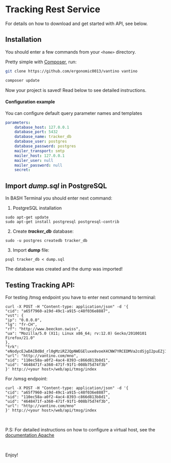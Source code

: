 # Tracking Rest Service

For details on how to download and get started with API, see below.

## Installation
You should enter a few commands from your ```<home>``` directory.
  
Pretty simple with [Composer](http://packagist.org), run:

```sh
git clone https://github.com/ergonomic0013/vantino vantino
```

```sh
composer update
```
Now your project is saved!
Read below to see detailed instructions.

#### Configuration example

You can configure default query parameter names and templates
```yaml
parameters:
    database_host: 127.0.0.1
    database_port: 5432
    database_name: tracker_db
    database_user: postgres
    database_password: postgres
    mailer_transport: smtp
    mailer_host: 127.0.0.1
    mailer_user: null
    mailer_password: null
    secret: 
```
## Import ***dump.sql*** in PostgreSQL
In BASH Terminal you should enter next command:
1. PostgreSQL installation
```
sudo apt-get update
sudo apt-get install postgresql postgresql-contrib
```
2. Create ***tracker_db*** database:
```
sudo -u postgres createdb tracker_db
```
3. Import **dump** file:
```
psql tracker_db < dump.sql
```

The database was created and the dump was imported!

## Testing Tracking API:
For testing /tmsg endpoint you have to enter next command to terminal:
```
curl -X POST -H "Content-type: application/json" -d '{
"cid": "a65f7960-a19d-49c1-a915-c48f036e8887",
"vst": {
"ip": "0.0.0.0",
"lg": "fr-CH",
"rf": "http://www.beeckon.swiss",
"ua": "Mozilla/5.0 (X11; Linux x86_64; rv:12.0) Gecko/20100101 Firefox/21.0"
},
"trk":
"eNodycEJwDAIBdBd_rl0gMziRZJQpNWEGEluxe8voeX4CNW7YRCEDMVa2cdSjgI2puEZj1id1plnSyXpfrmtWM64cMP5pwaCw",
"url": "http://vantino.com/mno",
"sid": "110ec58a-a0f2-4ac4-8393-c866d813b8d1",
"uid": "4648471f-a360-471f-91f1-008b75d74f3b"
}' http://<your host>/web/api/tmsg/index
```
For /smsg endpoint:
```
curl -X POST -H "Content-type: application/json" -d '{
"cid": "a65f7960-a19d-49c1-a915-c48f036e8887",
"sid": "110ec58a-a0f2-4ac4-8393-c866d813b8d1",
"uid": "4648471f-a360-471f-91f1-008b75d74f3b",
"url": "http://vantino.com/mno"
}' http://<your host>/web/api/tmsg/index
```
<br>

P.S: For detailed instructions on how to configure a virtual host, see the [documentation Apache](http://httpd.apache.org/docs/2.4/vhosts/examples.html)

<br>

Enjoy!
